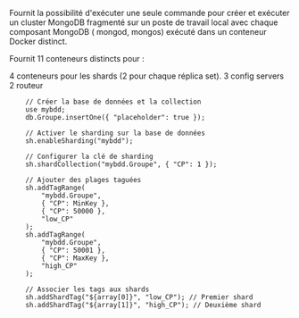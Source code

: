 Fournit la possibilité d'exécuter une seule commande pour créer et exécuter un cluster MongoDB fragmenté sur un poste de travail local avec chaque composant MongoDB ( mongod, mongos) exécuté dans un conteneur Docker distinct.

Fournit 11 conteneurs distincts pour :

4 conteneurs pour les shards (2 pour chaque réplica set).
3 config servers
2 routeur



        // Créer la base de données et la collection
        use mybdd;
        db.Groupe.insertOne({ "placeholder": true });

        // Activer le sharding sur la base de données
        sh.enableSharding("mybdd");

        // Configurer la clé de sharding
        sh.shardCollection("mybdd.Groupe", { "CP": 1 });

        // Ajouter des plages taguées
        sh.addTagRange(
            "mybdd.Groupe",
            { "CP": MinKey },
            { "CP": 50000 },
            "low_CP"
        );
        sh.addTagRange(
            "mybdd.Groupe",
            { "CP": 50001 },
            { "CP": MaxKey },
            "high_CP"
        );

        // Associer les tags aux shards
        sh.addShardTag("${array[0]}", "low_CP"); // Premier shard
        sh.addShardTag("${array[1]}", "high_CP"); // Deuxième shard